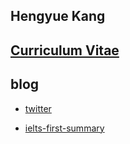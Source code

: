 ## Hengyue Kang

## [Curriculum Vitae](./files/khy-cv.pdf)

## blog

- [twitter](./twitter.md)

- [ielts-first-summary](./ielts-first-summary.md)

